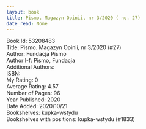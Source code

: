 ```yaml
---
layout: book
title: Pismo. Magazyn Opinii, nr 3/2020 ( no. 27)
date_read: None
---
```


Book Id: 53208483<br />
Title: Pismo. Magazyn Opinii, nr 3/2020 (#27)<br />
Author: Fundacja Pismo<br />
Author l-f: Pismo, Fundacja<br />
Additional Authors: <br />
ISBN: <br />
My Rating: 0<br />
Average Rating: 4.57<br />
Number of Pages: 96<br />
Year Published: 2020<br />
Date Added: 2020/10/21<br />
Bookshelves: kupka-wstydu<br />
Bookshelves with positions: kupka-wstydu (#1833)<br />

